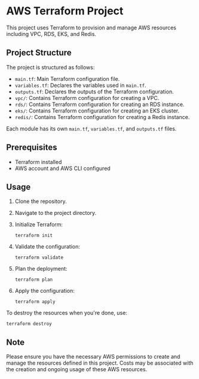 # AWS Terraform Project

This project uses Terraform to provision and manage AWS resources including VPC, RDS, EKS, and Redis.

## Project Structure

The project is structured as follows:

- `main.tf`: Main Terraform configuration file.
- `variables.tf`: Declares the variables used in `main.tf`.
- `outputs.tf`: Declares the outputs of the Terraform configuration.
- `vpc/`: Contains Terraform configuration for creating a VPC.
- `rds/`: Contains Terraform configuration for creating an RDS instance.
- `eks/`: Contains Terraform configuration for creating an EKS cluster.
- `redis/`: Contains Terraform configuration for creating a Redis instance.

Each module has its own `main.tf`, `variables.tf`, and `outputs.tf` files.

## Prerequisites

- Terraform installed
- AWS account and AWS CLI configured

## Usage

1. Clone the repository.
2. Navigate to the project directory.
3. Initialize Terraform:

   ```
   terraform init
   ```

4. Validate the configuration:

   ```
   terraform validate
   ```

5. Plan the deployment:

   ```
   terraform plan
   ```

6. Apply the configuration:

   ```
   terraform apply
   ```

To destroy the resources when you're done, use:

```
terraform destroy
```

## Note

Please ensure you have the necessary AWS permissions to create and manage the resources defined in this project. Costs may be associated with the creation and ongoing usage of these AWS resources.